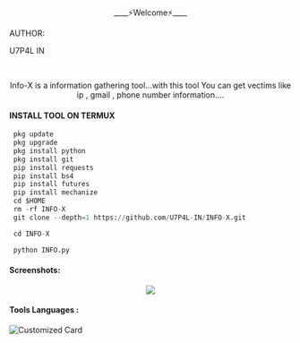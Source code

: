 
<p align="center">
____⚡Welcome⚡____


AUTHOR:
<p align="center">

U7P4L IN

</br>
<p align="center">
      Info-X is a information gathering tool...with this tool You can get vectims like ip , gmail , phone number information....
</p>
  
#### INSTALL TOOL ON TERMUX
```python
 pkg update
 pkg upgrade
 pkg install python
 pkg install git
 pip install requests
 pip install bs4
 pip install futures
 pip install mechanize
 cd $HOME 
 rm -rf INFO-X
 git clone --depth=1 https://github.com/U7P4L-IN/INFO-X.git

 cd INFO-X

 python INFO.py
```
#### Screenshots:

<p align="center"><img src="https://github.com/U7P4L-IN/INFO-X/blob/main/IMG_20230227_205439.jpg">


#### Tools Languages :

![Customized Card](https://github-readme-stats.vercel.app/api/pin?username=U7P4L-IN&repo=INFO-X&title_color=fff&icon_color=f9f9f9&text_color=9f9f9f&bg_color=151515)

